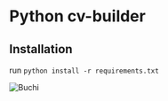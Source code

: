 # Python cv-builder

## Installation
run `python install -r requirements.txt`

![Buchi](https://github.com/Onyebuchi007/python-cv-builder/assets/145325510/a49799bd-6cd0-4b14-b66f-f7b2200a6219)
